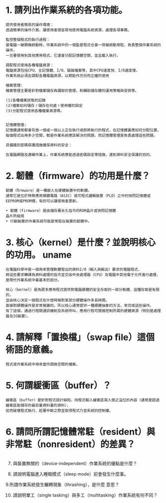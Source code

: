 
# 1. 請列出作業系統的各項功能。 
```
提供使用者簡易的操作環境：
透過簡單的操作介面，讓使用者很容易地使用電腦系統資源，處理各項事務。

監控整個程式的執行過程：
當電腦一被開機啟動時，作業系統中的一個監督程式也會一併被啟動常駐，負責整個作業系統的操作，
一旦要使用到其他應用程式，它還會分配記憶體空間，並且載入執行。

調配程式使用各種電腦資源：
電腦資源包括CPU、主記憶體、I/O、磁碟檔案等，其中CPU速度快、I/O速度慢，
作業系統必須去調配各種電腦資源，以期能作充份而正確的使用

檔案管理:
檔案管理主要是針對檔案儲存與讀取的管理，和輔助儲存體的運用策略與安排等。

(1)各種檔案狀態的記錄 
(2)檔案如何儲存﹖儲存在何處﹖使用權的設定
(3)分配程式使用各種檔案資源等。


記憶體管理:
記憶體通常都會存放一個或一個以上正在執行或即將執行的程式，在記憶體裏應如何分配位置，
每個程式佔用多少空間，都是作業系統應該解決的問題，而記憶體管理是負責處理這些問題。

具備識別密碼保護措施確保資料的安全：

在電腦網路及連線作業上，作業系統應能透過密碼設定等措施，達到資料安全保護的目的。
```
# 2. 韌體（ﬁrmware）的功用是什麼？ 
```
韌體（ﬁrmware）是一種嵌入在硬體裝置中的軟體。
通常它是位於特殊應用積體電路（ASIC）或可程式邏輯裝置（PLD）之中的快閃記憶體或EEPROM或PROM裡，有的可以讓使用者更新。

• 韌體（firmware）是由儲存著永久指令的ROM晶片或快閃記憶體
晶片所組成
• 行動裝置的作業系統可能是常駐在裝置的韌體中。
```
# 3. 核心（kernel）是什麼？並說明核心的功用。 uname
```
在電腦科學中是一個用來管理軟體發出的資料I/O（輸入與輸出）要求的電腦程式，
將這些要求轉譯為資料處理的指令並交由中央處理器（CPU）及電腦中其他電子元件進行處理，是現代作業系統中最基本的部分。

核心（kernel）是為眾多應用程式提供對電腦硬體的安全存取的一部分軟體，這種存取是有限的，
並由核心決定一個程式在什麼時候對某部分硬體操作多長時間。
直接對硬體操作是非常複雜的。所以核心通常提供一種硬體抽象的方法，來完成這些操作。
有了這個，通過行程間通訊機制及系統呼叫，應用行程可間接控制所需的硬體資源（特別是處理器及IO裝置）。
```
# 4. 請解釋「置換檔」（swap ﬁle）這個術語的意義。 
```
程式或作業系統中用來當作調換空間的檔案。
```
# 5. 何謂緩衝區（buffer）？ 
```
緩衝區（buffer）是針對程式設計缺陷，向程式輸入緩衝區寫入使之溢位的內容（通常是超過緩衝區能儲存的最巨量資料量的資料），
從而破壞程式執行、趁著中斷之際並取得程式乃至系統的控制權。
```
# 6. 請問所謂記憶體常駐（resident）與非常駐（nonresident）的差異？ 
```

```

7. 與裝置無關的（device-independent）作業系統的優點是什麼？ 

8. 請說明電腦進入睡眠模式（sleep mode）前會發生什麼事。 

9.所謂作業系統發生輾轉現象（thrashing），是什麼 意思？ 

10. 請說明單工（single tasking）與多工（multitasking）作業系統有何不同？

```
